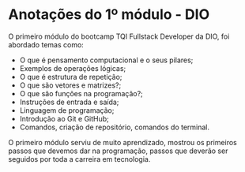 # Anotações do 1º módulo - DIO

O primeiro módulo do bootcamp TQI Fullstack Developer da DIO, foi abordado temas como:

- O que é pensamento computacional e o seus pilares;
- Exemplos de operações lógicas;
- O que é estrutura de repetição;
- O que são vetores e matrizes?;
- O que são funções na programação?;
- Instruções de entrada e saída;
- Linguagem de programação;
- Introdução ao Git e GitHub;
- Comandos, criação de repositório, comandos do terminal.

O primeiro módulo serviu de muito aprendizado, mostrou os primeiros passos que devemos dar na programação, passos que deverão ser seguidos por toda a carreira em tecnologia.